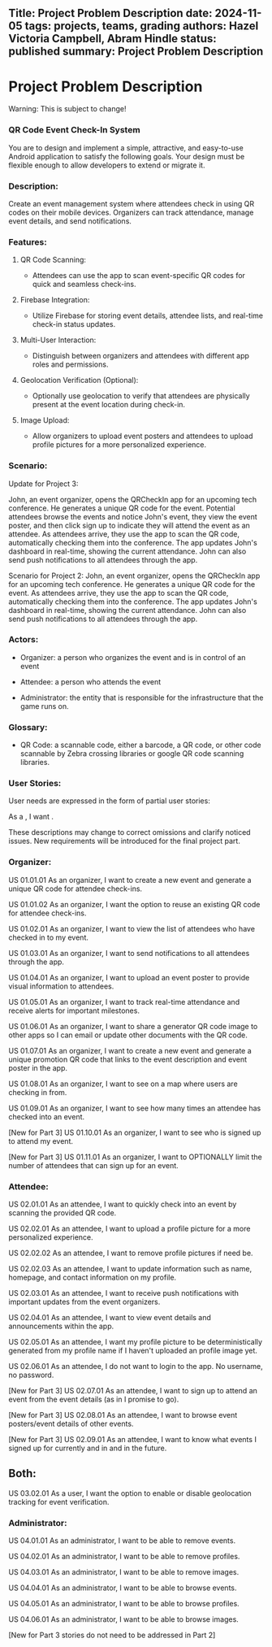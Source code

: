 Title: Project Problem Description
date: 2024-11-05
tags: projects, teams, grading
authors:  Hazel Victoria Campbell, Abram Hindle
status: published
summary: Project Problem Description
-------------------------------------------

# Project Problem Description

Warning: This is subject to change!

### QR Code Event Check-In System

You are to design and implement a simple, attractive, and easy-to-use Android application to satisfy the following goals. Your design must be flexible enough to allow developers to extend or migrate it.

### Description: 
Create an event management system where attendees check in using QR codes on their mobile devices. Organizers can track attendance, manage event details, and send notifications.

### Features:
1. QR Code Scanning:

    - Attendees can use the app to scan event-specific QR codes for quick and seamless check-ins.

2. Firebase Integration:

    - Utilize Firebase for storing event details, attendee lists, and real-time check-in status updates.

3. Multi-User Interaction:

    - Distinguish between organizers and attendees with different app roles and permissions.

4. Geolocation Verification (Optional):

    - Optionally use geolocation to verify that attendees are physically present at the event location during check-in.

5. Image Upload:

    - Allow organizers to upload event posters and attendees to upload profile pictures for a more personalized experience.

### Scenario:
Update for Project 3:

John, an event organizer, opens the QRCheckIn app for an upcoming tech conference. He generates a unique QR code for the event. Potential attendees browse the events and notice John's event, they view the event poster, and then click sign up to indicate they will attend the event as an attendee. As attendees arrive, they use the app to scan the QR code, automatically checking them into the conference. The app updates John's dashboard in real-time, showing the current attendance. John can also send push notifications to all attendees through the app.

Scenario for Project 2:
 John, an event organizer, opens the QRCheckIn app for an upcoming tech conference. He generates a unique QR code for the event. As attendees arrive, they use the app to scan the QR code, automatically checking them into the conference. The app updates John's dashboard in real-time, showing the current attendance. John can also send push notifications to all attendees through the app.

### Actors:
- Organizer: a person who organizes the event and is in control of an event

- Attendee: a person who attends the event

- Administrator: the entity that is responsible for the infrastructure that the game runs on.

### Glossary:
- QR Code: a scannable code, either a barcode, a QR code, or other code scannable by Zebra crossing libraries or google QR code scanning libraries.


### User Stories:
User needs are expressed in the form of partial user stories:

As a <role>, I want <goal>.

These descriptions may change to correct omissions and clarify noticed issues. New requirements will be introduced for the final project part.

### Organizer:
US 01.01.01 As an organizer, I want to create a new event and generate a unique QR code for attendee check-ins.

US 01.01.02 As an organizer, I want the option to reuse an existing QR code for attendee check-ins.

US 01.02.01 As an organizer, I want to view the list of attendees who have checked in to my event.

US 01.03.01 As an organizer, I want to send notifications to all attendees through the app.

US 01.04.01 As an organizer, I want to upload an event poster to provide visual information to attendees.

US 01.05.01 As an organizer, I want to track real-time attendance and receive alerts for important milestones.

US 01.06.01 As an organizer, I want to share a generator QR code image to other apps so I can email or update other documents with the QR code.

US 01.07.01 As an organizer, I want to create a new event and generate a unique promotion QR code that links to the event description and event poster in the app.

US 01.08.01 As an organizer, I want to see on a map where users are checking in from.

US 01.09.01 As an organizer, I want to see how many times an attendee has checked into an event.

[New for Part 3] US 01.10.01 As an organizer, I want to see who is signed up to attend my event.

[New for Part 3] US 01.11.01 As an organizer, I want to OPTIONALLY limit the number of attendees that can sign up for an event.

### Attendee:
US 02.01.01 As an attendee, I want to quickly check into an event by scanning the provided QR code.

US 02.02.01 As an attendee, I want to upload a profile picture for a more personalized experience.

US 02.02.02 As an attendee, I want to remove profile pictures if need be.

US 02.02.03 As an attendee, I want to update information such as name, homepage, and contact information on my profile.

US 02.03.01 As an attendee, I want to receive push notifications with important updates from the event organizers.

US 02.04.01 As an attendee, I want to view event details and announcements within the app.

US 02.05.01 As an attendee, I want my profile picture to be deterministically generated from my profile name if I haven't uploaded an profile image yet.

US 02.06.01 As an attendee, I do not want to login to the app. No username, no password.

[New for Part 3] US 02.07.01 As an attendee, I want to sign up to attend an event from the event details (as in I promise to go).

[New for Part 3] US 02.08.01 As an attendee, I want to browse event posters/event details of other events.

[New for Part 3] US 02.09.01 As an attendee, I want to know what events I signed up for currently and in and in the future.


## Both:
US 03.02.01 As a user, I want the option to enable or disable geolocation tracking for event verification.

### Administrator:
US 04.01.01 As an administrator, I want to be able to remove events.

US 04.02.01 As an administrator, I want to be able to remove profiles.

US 04.03.01 As an administrator, I want to be able to remove images.

US 04.04.01 As an administrator, I want to be able to browse events.

US 04.05.01 As an administrator, I want to be able to browse profiles.

US 04.06.01 As an administrator, I want to be able to browse images.


[New for Part 3 stories do not need to be addressed in Part 2]